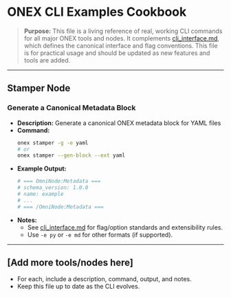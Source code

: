 <!-- === OmniNode:Metadata ===
author: OmniNode Team
copyright: OmniNode.ai
created_at: '2025-05-28T12:40:25.966073'
description: Stamped by ONEX
entrypoint: python://cli_examples.md
hash: 0822fe7390c650131d4162221ed0db8ec35d669afa807d0c333f4d535be577e2
last_modified_at: '2025-05-29T11:50:14.660559+00:00'
lifecycle: active
meta_type: tool
metadata_version: 0.1.0
name: cli_examples.md
namespace: omnibase.cli_examples
owner: OmniNode Team
protocol_version: 0.1.0
runtime_language_hint: python>=3.11
schema_version: 0.1.0
state_contract: state_contract://default
tools: null
uuid: 593497d2-57d1-4de1-8dd4-0de7d8f0c8cc
version: 1.0.0

<!-- === /OmniNode:Metadata === -->


# ONEX CLI Examples Cookbook

> **Purpose:** This file is a living reference of real, working CLI commands for all major ONEX tools and nodes. It complements [cli_interface.md](./cli_interface.md), which defines the canonical interface and flag conventions. This file is for practical usage and should be updated as new features and tools are added.

---

## Stamper Node

### Generate a Canonical Metadata Block
- **Description:** Generate a canonical ONEX metadata block for YAML files
- **Command:**
  ```bash
  onex stamper -g -e yaml
  # or
  onex stamper --gen-block --ext yaml
  ```
- **Example Output:**
  ```yaml
  # === OmniNode:Metadata ===
  # schema_version: 1.0.0
  # name: example
  # ...
  # === /OmniNode:Metadata ===
  ```
- **Notes:**
  - See [cli_interface.md](./cli_interface.md) for flag/option standards and extensibility rules.
  - Use `-e py` or `-e md` for other formats (if supported).

---

## [Add more tools/nodes here]

- For each, include a description, command, output, and notes.
- Keep this file up to date as the CLI evolves.
